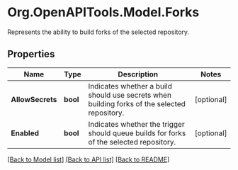 # Org.OpenAPITools.Model.Forks
Represents the ability to build forks of the selected repository.

## Properties

Name | Type | Description | Notes
------------ | ------------- | ------------- | -------------
**AllowSecrets** | **bool** | Indicates whether a build should use secrets when building forks of the selected repository. | [optional] 
**Enabled** | **bool** | Indicates whether the trigger should queue builds for forks of the selected repository. | [optional] 

[[Back to Model list]](../README.md#documentation-for-models) [[Back to API list]](../README.md#documentation-for-api-endpoints) [[Back to README]](../README.md)

